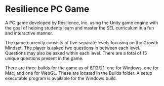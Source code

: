 # Resilience PC Game

A PC game developed by Resilience, Inc. using the Unity game engine with the goal of helping students learn and master the SEL curriculum in a fun and interactive manner.

The game currently consists of five separate levels focusing on the Growth Mindset. The player is asked two questions in between each level. Questions may also be asked within each level. There are a total of 15 unique questions present in the game.

There are three builds for the game as of 6/13/21: one for Windows, one for Mac, and one for WebGL. These are located in the Builds folder. A setup executable program is  available for the Windows build.
